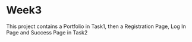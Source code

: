 
# Week3

This project contains a Portfolio in Task1, then a Registration Page, Log In Page and Success Page in Task2


